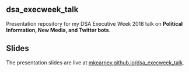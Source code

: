 
dsa\_execweek\_talk
-------------------

Presentation repository for my DSA Executive Week 2018 talk on **Political Information, New Media, and Twitter bots**.

Slides
------

The presentation slides are live at [mkearney.github.io/dsa\_execweek\_talk](https://mkearney.github.io/dsa_execweek_talk/).

